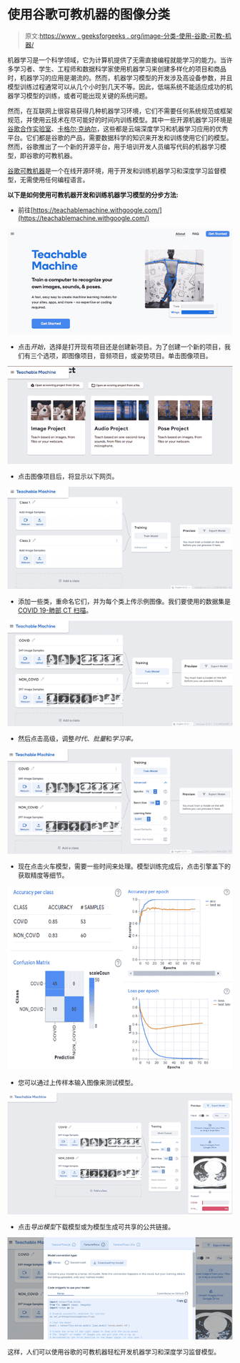 # 使用谷歌可教机器的图像分类

> 原文:[https://www . geeksforgeeks . org/image-分类-使用-谷歌-可教-机器/](https://www.geeksforgeeks.org/image-classification-using-googles-teachable-machine/)

机器学习是一个科学领域，它为计算机提供了无需直接编程就能学习的能力。当许多学习者、学生、工程师和数据科学家使用机器学习来创建多样化的项目和商品时，机器学习的应用是潮流的。然而，机器学习模型的开发涉及高设备参数，并且模型训练过程通常可以从几个小时到几天不等。因此，低端系统不能适应成功的机器学习模型的训练，或者可能出现关键的系统问题。

然而，在互联网上很容易获得几种机器学习环境，它们不需要任何系统规范或框架规范，并使用云技术在尽可能好的时间内训练模型。其中一些开源机器学习环境是[谷歌合作实验室](https://colab.research.google.com/notebooks/intro.ipynb)、[卡格尔·克纳尔](https://www.kaggle.com/)，这些都是云端深度学习和机器学习应用的优秀平台。它们都是谷歌的产品，需要数据科学的知识来开发和训练使用它们的模型。然而，谷歌推出了一个新的开源平台，用于培训开发人员编写代码的机器学习模型，即谷歌的可教机器。

[谷歌可教机器](https://teachablemachine.withgoogle.com/)是一个在线开源环境，用于开发和训练机器学习和深度学习监督模型，无需使用任何编程语言。

**以下是如何使用可教机器开发和训练机器学习模型的分步方法:**

*   前往[https://teachablemachine.withgoogle.com/](https://teachablemachine.withgoogle.com/)

![](img/75a75316d5a7c090a4f32831f3845df6.png)

*   点击*开始*，选择是打开现有项目还是创建新项目。为了创建一个新的项目，我们有三个选项，即图像项目，音频项目，或姿势项目。单击图像项目。

![](img/046f02cab9aeb1091a3654f53484ed05.png)

*   点击图像项目后，将显示以下网页。

![](img/3c256adb3f3d45f0a72e067779f9e064.png)

*   添加一些类，重命名它们，并为每个类上传示例图像。我们要使用的数据集是[COVID 19-肺部 CT 扫描](https://www.kaggle.com/luisblanche/covidct)。

![](img/e1188c63eef3e16e52b316f2bf8776a6.png)

*   然后点击高级，调整*时代*、*批量*和*学习率。*

![](img/db2633aaf6b5b8d66ccdab25e2e55613.png)

*   现在点击火车模型，需要一些时间来处理。模型训练完成后，点击引擎盖下的获取精度等细节。

![](img/850f9f2449b5c74a5f85d2d6e596311c.png)

*   您可以通过上传样本输入图像来测试模型。

![](img/5e8513fa5968163361283ab033ce352e.png)

*   点击*导出模型*下载模型或为模型生成可共享的公共链接。

![](img/0babcbb0e3f789f4581186fbf1ef7f73.png)

这样，人们可以使用谷歌的可教机器轻松开发机器学习和深度学习监督模型。
